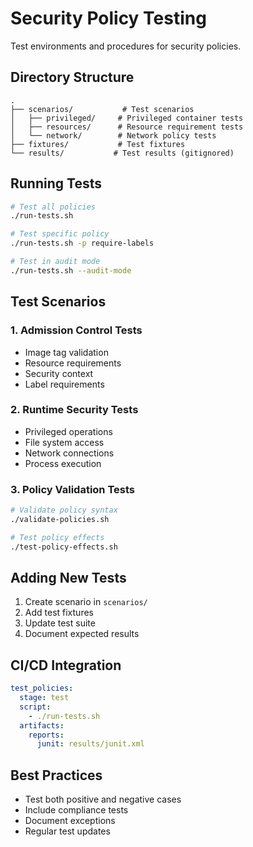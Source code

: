 # Security Policy Testing

Test environments and procedures for security policies.

## Directory Structure
```plaintext
.
├── scenarios/           # Test scenarios
│   ├── privileged/     # Privileged container tests
│   ├── resources/      # Resource requirement tests
│   └── network/        # Network policy tests
├── fixtures/           # Test fixtures
└── results/           # Test results (gitignored)
```

## Running Tests
```bash
# Test all policies
./run-tests.sh

# Test specific policy
./run-tests.sh -p require-labels

# Test in audit mode
./run-tests.sh --audit-mode
```

## Test Scenarios

### 1. Admission Control Tests
- Image tag validation
- Resource requirements
- Security context
- Label requirements

### 2. Runtime Security Tests
- Privileged operations
- File system access
- Network connections
- Process execution

### 3. Policy Validation Tests
```bash
# Validate policy syntax
./validate-policies.sh

# Test policy effects
./test-policy-effects.sh
```

## Adding New Tests
1. Create scenario in `scenarios/`
2. Add test fixtures
3. Update test suite
4. Document expected results

## CI/CD Integration
```yaml
test_policies:
  stage: test
  script:
    - ./run-tests.sh
  artifacts:
    reports:
      junit: results/junit.xml
```

## Best Practices
- Test both positive and negative cases
- Include compliance tests
- Document exceptions
- Regular test updates
